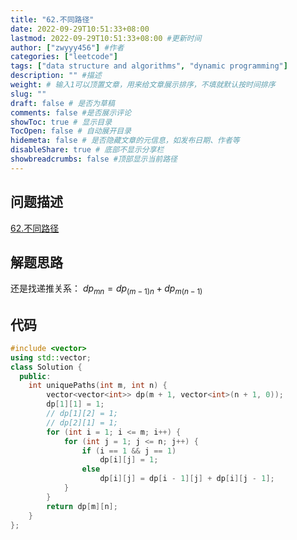 ```yaml
---
title: "62.不同路径"
date: 2022-09-29T10:51:33+08:00
lastmod: 2022-09-29T10:51:33+08:00 #更新时间
author: ["zwyyy456"] #作者
categories: ["leetcode"]
tags: ["data structure and algorithms", "dynamic programming"]
description: "" #描述
weight: # 输入1可以顶置文章，用来给文章展示排序，不填就默认按时间排序
slug: ""
draft: false # 是否为草稿
comments: false #是否展示评论
showToc: true # 显示目录
TocOpen: false # 自动展开目录
hidemeta: false # 是否隐藏文章的元信息，如发布日期、作者等
disableShare: true # 底部不显示分享栏
showbreadcrumbs: false #顶部显示当前路径
---
```

## 问题描述
[62.不同路径](https://leetcode.cn/problems/unique-paths/)

## 解题思路
还是找递推关系：
$dp_{mn} = dp_{(m-1)n} + dp_{m(n-1)}$

## 代码
```cpp
#include <vector>
using std::vector;
class Solution {
  public:
    int uniquePaths(int m, int n) {
        vector<vector<int>> dp(m + 1, vector<int>(n + 1, 0));
        dp[1][1] = 1;
        // dp[1][2] = 1;
        // dp[2][1] = 1;
        for (int i = 1; i <= m; i++) {
            for (int j = 1; j <= n; j++) {
                if (i == 1 && j == 1)
                    dp[i][j] = 1;
                else
                    dp[i][j] = dp[i - 1][j] + dp[i][j - 1];
            }
        }
        return dp[m][n];
    }
};
```

